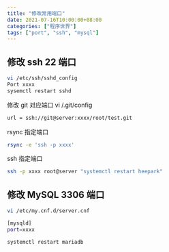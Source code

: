 ```yaml
---
title: "修改常用端口"
date: 2021-07-16T10:00:00+08:00
categories: ["程序世界"]
tags: ["port", "ssh", "mysql"]
---
```


## 修改 ssh 22 端口
```bash
vi /etc/ssh/sshd_config
Port xxxx
sysemctl restart sshd
```

修改 git 对应端口 vi /.git/config
```bash
url = ssh://git@server:xxxx/root/test.git
```

rsync 指定端口
```bash
rsync -e 'ssh -p xxxx'
````

ssh 指定端口
```bash
ssh -p xxxx root@server "systemctl restart heepark"
```

## 修改 MySQL 3306 端口
```bash
vi /etc/my.cnf.d/server.cnf

[mysqld]  
port=xxxx

systemctl restart mariadb
```

